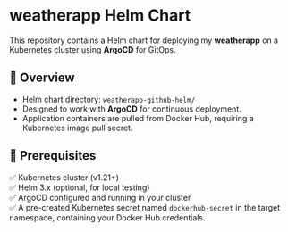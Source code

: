 # weatherapp Helm Chart

This repository contains a Helm chart for deploying my **weatherapp** on a Kubernetes cluster using **ArgoCD** for GitOps.

## 🚀 Overview

- Helm chart directory: `weatherapp-github-helm/`
- Designed to work with **ArgoCD** for continuous deployment.
- Application containers are pulled from Docker Hub, requiring a Kubernetes image pull secret.

## 🔷 Prerequisites

✅ Kubernetes cluster (v1.21+)  
✅ Helm 3.x (optional, for local testing)  
✅ ArgoCD configured and running in your cluster  
✅ A pre-created Kubernetes secret named `dockerhub-secret` in the target namespace, containing your Docker Hub credentials.
